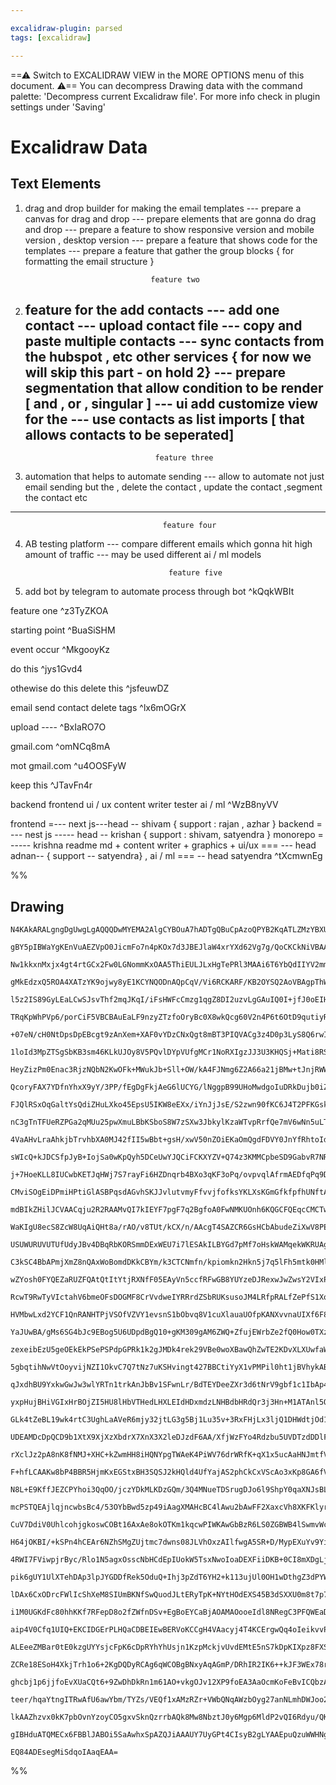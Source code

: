 ```yaml
---

excalidraw-plugin: parsed
tags: [excalidraw]

---
```

==⚠  Switch to EXCALIDRAW VIEW in the MORE OPTIONS menu of this document. ⚠== You can decompress Drawing data with the command palette: 'Decompress current Excalidraw file'. For more info check in plugin settings under 'Saving'


# Excalidraw Data
## Text Elements
1. drag and drop builder for making the email templates 
   --- prepare a canvas for drag and drop 
   --- prepare elements that are gonna do drag and drop
   --- prepare a feature to show responsive version and mobile version , desktop version
   --- prepare a feature that shows code for the templates
   --- prepare a feature that gather the group blocks { for formatting the email structure }
                                 
                                   feature two 

2. feature for the add contacts 
   --- add one contact 
   --- upload contact file 
   --- copy and paste multiple contacts
   --- sync contacts from the hubspot , etc other services { for now we will skip this part - on hold 2}
   --- prepare segmentation that allow condition to be render [ and , or , singular ]
   --- ui add customize  view for the 
   --- use contacts as list imports [ that allows contacts to be seperated]
   --- 

                                    feature three
3.  automation that helps to automate sending
   --- allow to automate not just email sending but the , delete the contact , update the contact ,segment the contact etc 
   --- 


                                      feature four
4. AB testing platform
   --- compare different emails which gonna hit high amount of traffic 
   --- may be used different ai / ml models 


                                       feature five 

5. add bot by telegram to automate process through bot ^kQqkWBIt

feature one  ^z3TyZKOA

starting point  ^BuaSiSHM

event occur ^MkgooyKz

do this  ^jys1Gvd4

othewise do this 
delete this  ^jsfeuwDZ

email send
contact delete 
tags 
 ^lx6mOGrX

upload ---- ^BxIaRO7O

gmail.com ^omNCq8mA

mot gmail.com ^u4OOSFyW



keep this  ^JTavFn4r

backend 
frontend 
ui / ux 
content writer 
tester 
ai / ml
 ^WzB8nyVV

frontend   =--- next js---head -- shivam { support : rajan , azhar }
backend = --- nest js  ----- head -- krishan { support : shivam, satyendra }
monorepo = ----- krishna 
readme md + content writer + graphics + ui/ux  === --- head adnan-- { support -- satyendra} , 
ai / ml === -- head satyendra 
 ^tXcmwnEg

%%
## Drawing
```compressed-json
N4KAkARALgngDgUwgLgAQQQDwMYEMA2AlgCYBOuA7hADTgQBuCpAzoQPYB2KqATLZMzYBXUtiRoIACyhQ4zZAHoFAc0JRJQgEYA6bGwC2CgF7N6hbEcK4OCtptbErHALRY8RMpWdx8Q1TdIEfARcZgRmBShcZQUebQA2bQB2GjoghH0EDihmbgBtcDBQMBKIEm4IAGsARQBHSoB1ACEASShUkshYRAqoLHb+UsxuZ3iADgBOQcgYEYBmAAYF7R45

gBY5pIBWaYgKEnVuAEZVpO0JicmFo7n4pKOx7d3JBEJlaW4xrYXd62Vg7g/QoCKCkNiVBAAYTY+DYpAqAGIjghkciOqVNLhsJVlGChBxiNDYfCJKDrMw4LhAtl0ZAAGaEfD4ADKsABEkEHlpEGYoPBCAaB0k3D4wJ5fIhrJg7PQnPKuzx7w44VyaCOuzYlOwalmaqWu1xwjgLWIqtQeQAurs6eRMibuBwhEzdoQCVgKrgFty8QTlcwzY7nWKwghi

Nw1kkxnMxjx4gt4rtGCx2Fw0LGNommKxOAA5ThiEULJLxHgTePRl3MAAi6T6YbQdIIYV2mmEBIAosFMtkA078LshHBiLg68ckusJuONlseCddkQOJUHX352xsaHuI38M2xX1MO0JEdtKhPMpUNZiCewXBUJohIziExUHS4ah9LhKq6z+oEKgMrhGVQPp9B8EdwlQAAdDhUBg5w4NQOBAkpQJz1QPAOHoUJn1fU9zwJK9NUg6DYPgxCEGQ390m7HI

gMkEdzxQ5ROA4XATzYK9ojwy8yE1KCYNQODnAQpCqV/Vi6RCKARF/KB2OYSQ2AoVBAgpThWEYVAk2zaCLzfOxGV/LSU1QagT3CSpZJvIzOD4kihLIijUIkkdpNo+j5MU5g0LYR9sNIWiZIyUC+mYWyBNIkSUPEyTXPUejlBHF5/J/VBDUHW9YWxLzgD8vz3xkL8Ar/d9AN5UghGwKSUIAXzC/j6oaxqmoaurmra9r6ucqqZIodioKguJnxilCX2S

l5z2IS89GyLEaLCwSJsvThf2mqJKqI/iFsHWFcCmzg1qgZ8DI2uzvLgGAuIQ0I+jfJ0oEIHwVv22bQuI8KhOYGAOGwbyZsqrybQMIqNHsOA2EO0yECgH7waS1AwlIMwxGy3KOEU1AKF/fYmXhz8b3UQgvOQw6hM4VAFPwS8eFqt6Foc0T4YQZRqJHYy4sOghYSU6bHHusnZNvX9qUffy8ku0zX1M1gOGUJ0qVQC15vg+9FrQoReQMQgjF/TTCAQJ

TRqKpWhPVp6/porCiF5VBCBAuEaLF9nzyZTzfoOryBc0X8wkQcg60V2n4P6t6OtD9qutiyRAgQKC5mPc8hFk/K2bow6XnwOQgPY3BE4MMDGYJL9jedrms4TpP87Rw6ACt1cO/9SqyRwZdvROitMx9ghulLVtmkzUEHYdu/G3v1uoMJmayQ6e+e9aoZ+4vg9asOV8aiORuEUgoLWY8AEEmiA8J7pb4LRv0Yu9BAhnHDpCTqXrkrtwxyRzEkVLmNYl

+07eN/cH0NtDpsDpEBcgt9zAnXem+XAF0vYDzCNxQgt8mBT3PIQVACg3z4D0p3LyS8Q6rwIZ1Yav4GQaWDlsY8u1LytkOpoC6fRgi4j/mXHOFcbqITXCqWiio340O9JQAAKv0CoR4OJnl0jxG8d4HxPkNu+T8LcUoNywcBYK4Fi70yimhawmEAY4XIOI/CkiIF00ipRLsU8PapwYr+JiHAWJsTEZdSRGizFOWIWXDySkVJgw4OpQyWZjK6X/poY6

1loId3MpZTSgSbKB3sm46KLkUJOy8V5PQvlDYpVUfgMCr1NoRXIgzJJ3U3KHQSj+Mati8RSMypUFGhsz4jmPt+cayj4aggqqUmmhCCHL16R1dePU+ocAGseIZuUUpULdi9Ex8FpnLRmetYu202C7SWYdBkwQ5lCT0OdS6lJeS/n0HdB62zR45GLp9b6GyAZgn0MDLQqkIZ/mhqgWGT4EZI3AjlQ2aMlKYwxoyLBzA8a0UJldUgJN3nQQplTHpp1N

HeyZizPm0Enac3RjzNQbN2KwOFk+MWukJb+Sll+OW/kA4FJNmg6Z2A66a21jBMw+tJnjRWWEW554vJW0OrbMGUKvKO2sZiig6TZ40U9si32YFiBUtOsHAZhCJnqGjrHeOrC85orKeTIImcBaavysiwuMti6ipYbnI1qAq6oFrtbdpYQTVnjvNPcakSu4yRHhK/ug984z3NiZCe1EioXNeQveJRFFVKuVR4l8Iht57wPiFFpCFclQDPhfAwjkb53x

QcoryFAX7YDfnYhxX9yY/3PP/fEgDgFkjAeG6lUCYG/lNggpB99UHoMwdgoIuDRkDujb0iZpDfzkMoZNW84Nbz0PSEwh5BrLX5w4cjKxPCp0DDFC+bIzItbiF4ECToEBt1QAAGJ/0ZLqVAOxdz9F3kQZQqZ0DBDpJuo9SZ7ruHvW8J90BNTcl7q6Jg9o0CBn7GKOEbxXQECEfuERx5cISOvK3GR/k5EfkKkox+h8QJpvURGpFqF0K6NyohoxyHXF

FJQlRSxOqGaltYsQdiZHuLXko45EpsU5IKW8eEXx/iYnJjJsE/S2zwn90fKC6J4T2PFKGskz17kePisya+bJQU8P5MRYk+TpSnYVLhilNKtS1z1NQL818TSCqKLadhsqXTXIIqHW1fpzmGoqt6pGjgg0R1qfGnSiV/am0LOVBsnZA8fBrL2gGrZY6I17IurpQ5N0Tn4Huo9W5Vyvo/QuXcoGKUQbPP7vPd5lTGaI3MD81G6NAXYxBWCgmRMqTQrJ

nC3gTnTFUeRZPGa2qMUu25pwXmuLBbKSboS8W7zSXw3JbkylKzaWTvpRrfQe7mV6wNn5uLTbTZcstoTPldtBXmjowN8V5sPZ4ulUwWV8rIFRrc+HDxqqEAxw4HHGChrWb82senfV2cl03Udc3ZQZqBsWrYb+G1dqH4ARBU3QqLr25mQ9SG71plfXDzNgdQNKKUH+pxyVxeA7XOPfc7GzeCbUD70PryQqp84Tn3i1m6+iDc3ZGKnDgtRaS0fwrd/d

4VaAHvLraAhkjbTrvhbXA0MJ42fII5wBbt+gsH/xwV50nZOiEKaOmQgdFDVY0JnYfRhtoIdat/CurhqrhCC74b8XOAAlcIe7uCdIQPOIDAAJV47wDyoCPDwLYhRqqDGKKUcoEgjBzAETAAAWgAaQAPK725N0fd0BhG7GGGgZwaw1iHtKFe5wcwthx1WBsJ4Yp9jEEOGqHgcQFhbEuGWJIEYiwLDmOqMULwf7+6D78GWMpC8gjBBCIkcJESohREgF

sWIcQ+kJDCSfpJyB+IojSa0wKpQyh5DCeUwYJQCiFCKXYZV+Q74z3KMMCpbeSD9GabvR7NRYh1McfUYpjMmjNJaa0toEAgbWorhiiuiPg57oC4BHDehtjEAP7LhBhHohj1gB6xjjjxBrBbAliZhCZPpHBTBijhJ5jfT7pHBrBHBHBt4bAVggHVi1gbgNhNge5iitj4jECdgZCWLwHgZHqY70EB5TgTD573BzAXBP6lALhLigbAFHp1J8Fbg7hHp7

j+7HoeKLL8IUCwbKETJqHWj7S7rayFi6HZDnqrb4BXo3qKF3oPq/ovpvqlAfrmAEDfqPq9D/q7CAbKikCAFgYaikBQYsT4CaEVDaGhbciarO6sAGFoDu6e7Kg+597HArDB4lCh6FDh6QCR7oA5gACa8QcA2A9AGguA1cMAaw7YRgDQ7YSQDQjup6AAamnvABnoEJVH8ACNniMEcOMLsFemMPnskPEJgQPtXifmqBcM8L7h8GqM3oPv8PuiPuKGPl

CMviSOgEiDPmiHPtiGlASBPqsdAGvhSKJJvlutvmyFfvvjfofksYKLXsKGmGfkfpfhUNftAX4PfiqMcBqFqG/nqAsV/qaPkFaFuv/t4dIRHm6OARALgHMG8b6J8WgOkV0E0dwHMMCKkYga9sgRQQ3iIRMJgQmAQbErgfge+sSUQQWGqOQRMDwJMBMNQUeoTDWB6sgfIUwUeiwR2BYj2PkMCEUHyciT0KSFngKWUMgRAE0EILgLusyF7gALIQB8kY

mdBIkZHilJCVAACqju2R2RAAMvQI7kIEYF7pgF7q2BgfoA0FwNMKUOnh6KQGCFQEqcCMCTwUOLKmOBOFOGMBQVsGIZABIVwauOuKyYwSHmHiAeKZKdKYQLKQqbsPacKXBh0bnqQUeNcBcDwJ3msBMCcOQT0dwHmUeMWEMRYaUDXnXgHhgdoJ3pcAXvEJcDwGsA3hMQkWmOWZAG0fMY8UsXsVPhsbPswfPjsUvsSL0IcRvnYfSGcdKBcVyL2fyLcV

WaKIgU8ecS8ZcW8UqAiQHt8a/rAO/v8TUt/kCX/n/AAcgT4SAZCR6GsHCbAbudeZiXwV8PEOsEcNcAseEscGMNgdpBSSQZsAsHmV3kkAsUyXQWGduOyRiDAewdRL2AgaULwdiQIVOFsBgaXrEZIUAchYGaZnIYwYmcIhyFEFCvTmwK6IdOoUEWRc1pRdRegEYVAPofutmSxSYZetwJ2ZnvuM4b+mINkEwNyA4V+tYRUKtpNO0WKB4cBuKTkXkQUU

USUWURUVUTUfUdyJBv4DBqRbKORSmmDExWEU7i7lESAkILBYGd7pMf7oHskWAMqekWKRUAgLvEIO2MoKeo8GwNkfQEOHAAni0DANUAAPpymp6JkokSAtFRBD5DlHrgHOBHD+mFl6glgDFlm7CVn3EB6Thtl+7HCYWzHD6Lnj4rEDnT7ciYjbGL79mr7khTnchbIsgbkchbnlXH53Gn7XEX7tWyidVig8JwFqj7naiHl/EGgnmAloC/4gkXlgn4Vl

C3kSC4BbAPmjXmZ8nQAxWoBomdDKkCBYm/k3CTCNmfn/kpiomkn2Hkn5j7q5lFh5mtk0HMlQxEUwUtjwXck5C8mdD8kA1qkVAJ7NCnotBx6nr0BsAAAajukgu8u8pACepA56Wwp6tIdpe10JjpikipANR1gNANrlEgGp2pupBpRpJpZpFpWwVpNpopSZEBuNzpBNtpqpu1Qp6AShmNwNEgTQmALQuAjuSeSQSe+Nh1rpA4Hpo4ao6FpeawYwHeOF

wZYosh0FYQEZaRUZFQAtQtItYtjRXNfF05EAyVn5ccfRFwGB8YUYzeDJRexwJwZwsY2VIxPVeocQjZLe1wtw9wjwvFveRVHZpVPZfVFV45Eg6x1VWxC+MBDV3Nk5xxptrVzxHVC54d3VK5XVadg1GdR6I1u5AZEAL+E1V6n5x5Rop5c1bppQNoi1V54JGRq1EBWwAA4ptU+U3TyCdVSaQRMPEBbX+USTgccGsFdbmA9WOP6WXkHlsMPYybQSyZuM

RcwT9RwTyVIctahV6bmeOFsDOGMF8CrVvdweIYRRrdZSbRUKsusoJM4LRfpRALfZePfS1Xoa7mmAsSelxWYTxSRfxRJRIEJX0PCNgZ+k4UA+gFJcQDJUenJV4eKe5Z5d5b5f5YFcFaFRFVFRBn4bpYEU/S/e9A/Q7rJBEZ/ZZVfQuAgPEcHQHkkVrSUC5ZkRAHKTiGwGwDAAnkYEbRnjzamQJFGOlQHl0csKWSWLxblU7XHHcJcF8GMOgUHpGMXU

HVMbwLxd2YCF1QnRANHTPjVSOfVZVY1evsnS1bObvq8V1cuXlauaUOfpKANXvvnaUIXf6F8RBj8ZNQHh/kegCT/rXfSKCY3ctaAe6GtfEJ3e46fWfr3SgRdQXo8AvXdaPWgOsBPRwIBccJsKlesLSYSYve9bLc+KvRyevYhare6UPHwRQd6esLIzcCfXhWfQRaGSvV9benBhIAgIwBzmuPSmA8NYIk/T0ygv0yIO/TuhQxxVuvtL/eYQA1AAJRUL

YaJUwBA/gMs6SG4bJc9EBog5U6UDpdBgQ10+gKM309gAM6ZWQ+ZfujEWrbZe2fQ0How0TXzegKDU0ODZDdDXDQjUjSjWjRjdFcbVSE6dyMlZcLWUsLC3C0sBQcIycIsFlRIzlaMQejvBcNizi9i0Iz3nZccKWKHVo5nTo3o5scOXVfHcY4nU1WY1vkyLnc4wfmuTcRi3Y6Pv1XOZuS45AG44/uNb8T45XYONXeaIE8esE4c83WAR6CkLfqwVtUiZ

zexeibEzU5geOEkEkPSePSPdpGPRk1k2gJMDk4rek29VBe0woXBawQhZwTE2KDvXLXUwfaWCIU08+efW0wwR00esZZveaHyQUEDSPiUAsHyYE2AKGwDc4NmVi7i0m/i0DScBMFG1LWrddNCPoKtjIKGAAApUU0hOtrnNZNCgFfjcAqs0bZCAEYAeVeU+VJB+UBXEBBUhXhWRWY3HprjqwjDLD56PARiPCzhJDNkLCrAFN+O4BwBGs7UMiYCFvFv+

5gbqtihNwVtOoyvijNZI1OkvC7Q7tNz7uKSHvingt427BBCtiYyX1vPMPil0ht1jBVhykABSRgkIOYBb+gRwAizADQmpkI9A1YVxih2Nl7VAAjvF5d6YqLwxR6UjaYNJhVaj5BnL0JCVpLbL/I5L0+lLHJhjNLkddLpj985jTLTjVjmdNjvVuHjjPL6drLrjd+W1xdpdwrFd01Vds1Er55doITLTK1cra1YwUTZoKrTNPA67L5yB47Ze75PAkYGT

qJxdhBU9YxkwGwJw3wlYRTn1trkAnJbBv1SFwnLr/BdTEYDeeZXr3d6tNrV9gbf1c1IbAp4bYAkbAN0bsbnQpYnLJQGHGbnQkruSvIObebdYRb1FO7vI5blbMsx7BIW7IOcXhlp7haIQQn17BImX57DpEL17+At7hnCAD7OtEgYVHAGpp6CezICAWwMNz7YVmATQCeEwtQzZ4noLzRCArR2HAjeeqVSL0YYjgxaL7tK5aVBLzzqV07XZ2HaACxDj

yxpHujBHiVGIxHrBOjZI5HU8lHbVTHedLHXLEIdHDxmdzLNHBdbHRdQr3j3Hn+M1ATAnl5O7YTUJuAEwEn1bO1TNB1KRGr2JQecYk4FB35xJxwt1kAGnxBxw8QgxmBLZDtGRS9H1l9319rZn/1KpjN2N/DopLD77AiuA9Ap6HAaw8ILpoX0t1TaFbr9wZBxdQZpbPrEI97wP2tjJ4ppP5PlP1PvDvQIpSV8w0YMLFwmBpelw75cwSLLZgeE3iHFZ

GLk4tZeBL19wk4rtC3UghLaAVeR6mjy32jtLG3g5Bj1Lu35v+3RxFHjLx3ljQ1DHWdtjOd1HLvrH7x7Hj35dvjpQ/jZ5C1gnn3Ld0JEwDRir8J0TzTIP7+Ww4F9wTeyTcP0PctxrmnqAMYFBVtKnVry9frRnEAJnDrQb3rkAlntTe9pexYgxmHbPcfatF9TnizFQwcEI5E4KXkj9ZzEAHfr2+ML8PfLFbFhhszxhF6f9aAvFShWz6AIDIl4Djhmz

UDEAMDcDpQCD9b1XtX9XjXzXbdrX7XnX3X2leDJzdF6AA/XfjWzFYo4Rdzbu5UVDTzdDDlFXvPFQSe1QbA1cceYwdsHqSaAwA6QkICgMyH0CkBS8cwBKML1ir9d4qcxSFmPVh4QBy6BeOIOIxV6QBkOvAPomh3sqNMH+S3VACtyPz4dLesdUcntyToO9TiVHE7iy3A72Mj8l3XgB7yYG3dveO5WPhxy8b+9RWxoPjvNSPT11Q+7PWVuEwgI4M7uS

rXclJz2pA8nK8fNMJ+XHC+kZwmHH8iHQNYpgTWAeK4PiWV76drWRfK+qX1x5ucAaHNJmtfVtIfMIA1cZgBJCEAUAqwceCWikUzZVNPSrrGvon3GA4CIAjfCviEJb7mDP+EecUs4NcHuDPBvXEXimTFDgFsyFCUgksCjBd5SwR9Wkgr3WArBlekjDFhQRLJ4EshmwTAesH1ZHpVG/uPTiQOQGm8yW5vCllt2M47dditvOgYd0d43cve53N3vR1YFL

F+hfLCAAKw8bP4BBR5HjmKxEGStxBH3SQSJ2kHQld4UfYajAS2phCkCxVScAo3xKp8GA6fVAC2Uz4I80m3wJWorRjCmDC+JTf1nay5Ib1XOTfXwcU2r6ThS8CjdYAsVCEOcIhjw4vjzQkAfJ9gnKJjN3yIidwPq0I3vsoXBGExfwUIu/lBFhHDwIUkzVitM2/pzMp+CzTpkszX6L9BmZJCiuJR/SSUSAsDdoRAG37ikf+f/AAUAJAFgCIBUAmAXA

N8L+E9KffJEZCPYhoi3QqOO/jczYDkMLKDzGQm/3Q4MNueTDSrugDJo6l9ShpY0qaXNJsBLS1peAczSK4pCRg+fI9FejkYIdihHtDgbNzoZ3ASWzQ13pQJjpUs46Nvdbnb2ap9DPe4w1buwMw6rcxhZ3CYfdz4F+9ZhL3Xjm9xD7LD3hEJUThASaB/dESAPPajJ0OqqDDB4Fb4EcO0GnDiWegyepcIDyYUIwtwu4QX0x6t816OPV4eZ3p5+CrOAQ

mcPSTQEAjlqjncwbsBc4/53OYbBwd5zp49iAagXMAHcBC4lAwu2bAwFF2XaxcVh8XKFKlyrZJjiatbKAPW0Ur5FCiUpVSuUUqLVFaimw4mi+GWyAhtAGHVKqWAPoxg281JQLhAAShzsxqC7QgEu2IAxcS2zTWTqUE3aJdlA/3Fcb9XrbIMm2aDNth2ywbdtbSvbE8bnmWDZkYwJYaMM2XGDek7xD47gEkCgmLsZxH4tdmmMPx7sWaBXFYSeyInZd

CuV7DdiV0UhlcohjgkoswCOBt16AxAe8okOTKm1kqcwPIWKAwGbBzR6LS0ZGBWB4lSwmvWcAHUIEigNGpA8gX2VaGbcreLoroW6J6EnExBFjecoGJ9EctOBzvcYZMKfHTCDygguYcIMjFiDpWKwr7h6EhCJiYxx1GprSW2A68sC+Y3Aup3uqFjsycwTYA3jwIQUMexTNktjxeEVMVhVfeWorSR7H1Hmi4Hdu2OBFX1QR6AVEcP3v4F1hmffNKViN

H64jOKBI/+kSPn4hCEAr6NZhSMgZUjtmc7dwns08JLVhOxzAIlfwgA5SR+D/MypEXuYv9YiNDA3i80crOUlRIQzAPEH0BJ426pAGGnqPsGGi0w5w3iUWW2ACSpueVC8WeIuB9ENgcYUvPNyklTVGhZVFoetzaFKSaB3Q+lvQI0mMD9J2ktgbpOu5ejAxhkvcp4xMlhi/Gr3YPpZIbph84x0JKsPZN2FxM1gg9FsrqwUaqcZ+8vdyQYLwJ3BfhBJe

4RWI7FViwpjrByc/Rlo1N5agxOsscNbHCdEpIUokW5TsxNwoIoaDEXFiiDKB+0CI8mXDgLjEAqZ3qGmURDpkMy8pFlGZmIPxGmFCRlhQBtVOfRlTTaYlKqS4RqkAZ6p8lHds1L5HKEHUlM76OzLoKczog3Mzqbc26nP8rKfU2hnKNeYKj3mJNdAAYBzCQhagYwfQLIKxrG0ieYvXPMp0w5wd+i2Ai0VWQUa1ldWNJA+jkxApo99ezzYISbzIFm9T

pik6gUY1UlXTehDAp3lpJYGDDfRek5OduQ+Ihj3pZdT6YH2+k113ujUl0OH1wDthgZ3dPYWmFuDNlE+pBaGbwBzE4EDBuZa4egTLGFMzBSU0KaZxrE7tIpbrdAtxN4pEyQynPSscLOULMw4cugAwIzIkDTzGQs8/QNiLH5f0CpgsoqZPJKmrNl+lI6WdzR2bwM5ZBzFYYrNOZTzH4y88UZKJ6kGy4p/UubvKJUE89ohN9NYEniTzMhT0MABoLNKd

lDAx6CxODrcFWlIcShXeM8SIUmBKNfSwQuodJLtERyTpK+NYtHOdEXS45B3dSXXU0m8t7p7LS0X6PXJcCBhQYn3g9xzlccA+kAIPoXKjHFybyAM3ACCy2HyDY+IMvgmD1gWXV3J4/ckQBSz6+ksyBeBoZ3IeGkyym1Y8KVjIHkBD7gpBQma6FwphCSZpTO0k/X/jlIr5l8eedA2nSLz8A18nmexTxGT9N5M/RZjvPFkVSNmJUyyLLJmj7NGFz+C/

i1M0UGKdFc80hhKKf7RFepD8o2fZWfnDSv+EgBoEYCaBjAOAMAOooeIdl8NRegC3PFQWEaDESyRQwSVWX7raA8SCEhYLmRuGYTrR6HI3qUHDlyS8OCkqgRgtjmoKDi8cnBTOVukZzrGj013gGJTnkLeBgrKhU9xoX3iC5/HBhTlyYVrDcAHdaPo+Q4WVy4mmBees2JqEpNDWaARshcMpIiN8SkYUsIIRRnBT1FxncppjLCFyLvhk4OMLwplHxSVh

aip4V0Cfq1UIQ+EKCIDGErPLHQaCDBEIEwBERVoKCCgH4VAacyj4T4KCErgwQq4oIeikvvPibhERXlfQd5SrC+U/K2Zbyw6ACrUCgrhKRyfyGCs+WYIoVJi/hXXQFncVLFxUtfrvJHp2K1+DiuqU4oamjLXFvIi+RUEeVwqXlYIN5ZeCgjIqB4qKtWeioxiArsVyabFeCsJUM1jeXUihtKPEKyjglJsl+YqLCXc0Ya2AfQBQA4BeV/5SSyAMlQLz

ALEeeZMBar0tE0kzgUYYsjcFpK6cDpRYhYhUsjn1KzpMckjvUvdEMtE5nS7kDpKIXpz8FXS16fwI+mHSvpEYn6XXSslYybJa1FoBXOWpVyix4wQYm3j146Czh44dZfum2CNlywUM8sfsruUl8jl5fbuqcu2CRh5689MeWVzb4SAEVcKmCAAF4FoyofcLamYCCRz24UeGC/EwgPIcozAQcAKkOhoByA1cawP3FwBGA6I/kGmByvwgtrIEfoGuF5GI

ZCRe18ESoH4XkjTrh1o6+2KgDQDyRCAg6qWCOBgBNxyAqAGmP/DRhIR2IK6++kJF3WEx78rEKCIEF2iZA3wl4AANRux/loq/yEBqYRwAi0XkIDfeAUDfLW1Lal9fBF7W7QWILgISIergBjq+1zAK9TetwDVR+4+K5XFgkQ1IbdU6yXDbAHw1ERoVTa/CK2vbX9Au1Pa7LjhoHXMJMN2GidcUWnWmRZ186u9VBCXWXgkNQkNdV2rsjIa2NO6vdXRG

ghcbj1p6jjfoEvXUaCQt6+9ZwDhDkRn1m61AO+vkgOJv12XP9foEA3AaOcmKoFeBvICQbzA0GgeIQDg0/LUAZGyBChtgLWB4IimqFDhrw0aaCNRGliASpVxubENfa3tVRuvWBbaNxK9eRPzPSFSKV28qlTYr3lSzf09K3Zoyvllny3FSs4ItysRWXhGN8EDteutY130PoKm8zPDCPV+aeNU6iJOeDnXyxF1sK5dauqPiSb9N26t9XJoPX1asNSm/

teer/hqaYtngITRwAfU6awYbm/TYZs/VEQf1xAMzRZr+VWbQNqAWzbOyg27anNLmhDWJoo2XhUN3mjDcNuw3wRot+GwjaZGI0QrSNEW6TZRoC3TaiVOs3xXrP8X3yrlj89/iEvABuloSWG1kGBH/FdAXgmQFZgkUGAMANsTQToWOVdW3x0ddIdEPSJED3w2gGQVkPJKjk1Kt+OOqeHjv0DI7reKkz1WpLsLY7HSZO4CKejwXMcWB9O3HcBAJ1Ll2

lkAAZhzvx0kK7pbOvnYzoyCO5gxvSknQzrrbAQk8Mw8NbztJ0y6Mgp6MldP2vQI6Rdyu/QKrqma8zC87O0XfoE0LWLypmupXWuM50ZcyJR7dnobu13tg8uNui9izSx1a7LdGQTLrHmNqL4sdzAbAGCCZAzTDevpBHf7sD34BsinRWcIHnWCbByyEAIwBwxXnLj7CBAKyscDeb26Pd+gcXewrNDkKCQWO3ECQDXkHoEdJe4gKyHIhbzaFfhYgHKR8

gIBHduATQMECx6FBBlJABOi5SaAwhxSpAZQJiAAAUY7UyGPt4CIsyB2gLYAAEpuQzuWWHNgqCD6R9qwH4LwEWDj6t90+ufRLWVLZ6udEIOXWilrGd6lhzuN0H4SS6p7IAWQVve3v1lX1sARAR8ZQ12AsRYdf2q+sICgDUMn9WeuwNXEQHMBmQLEOAI3sfAt6299azvbNHPUIABEHDfAFDsFJX50glUa6u4QZTG69qqioEZIvELXRd4mBxgEgZhBc

EQ84ADEsegMiSdqoIAaqEAA=
```
%%